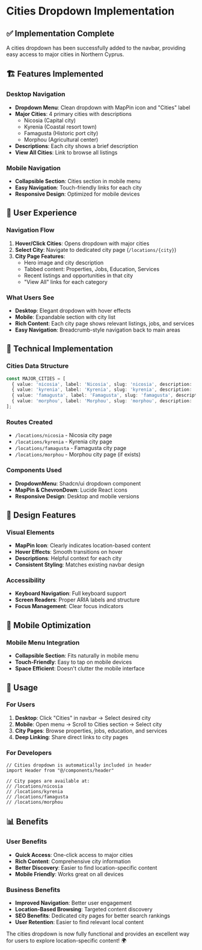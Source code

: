 # Cities Dropdown Implementation

## ✅ Implementation Complete

A cities dropdown has been successfully added to the navbar, providing easy access to major cities in Northern Cyprus.

## 🏗️ Features Implemented

### Desktop Navigation
- **Dropdown Menu**: Clean dropdown with MapPin icon and "Cities" label
- **Major Cities**: 4 primary cities with descriptions
  - Nicosia (Capital city)
  - Kyrenia (Coastal resort town) 
  - Famagusta (Historic port city)
  - Morphou (Agricultural center)
- **Descriptions**: Each city shows a brief description
- **View All Cities**: Link to browse all listings

### Mobile Navigation
- **Collapsible Section**: Cities section in mobile menu
- **Easy Navigation**: Touch-friendly links for each city
- **Responsive Design**: Optimized for mobile devices

## 🎯 User Experience

### Navigation Flow
1. **Hover/Click Cities**: Opens dropdown with major cities
2. **Select City**: Navigate to dedicated city page (`/locations/{city}`)
3. **City Page Features**:
   - Hero image and city description
   - Tabbed content: Properties, Jobs, Education, Services
   - Recent listings and opportunities in that city
   - "View All" links for each category

### What Users See
- **Desktop**: Elegant dropdown with hover effects
- **Mobile**: Expandable section with city list
- **Rich Content**: Each city page shows relevant listings, jobs, and services
- **Easy Navigation**: Breadcrumb-style navigation back to main areas

## 🔧 Technical Implementation

### Cities Data Structure
```typescript
const MAJOR_CITIES = [
  { value: 'nicosia', label: 'Nicosia', slug: 'nicosia', description: 'Capital city' },
  { value: 'kyrenia', label: 'Kyrenia', slug: 'kyrenia', description: 'Coastal resort town' },
  { value: 'famagusta', label: 'Famagusta', slug: 'famagusta', description: 'Historic port city' },
  { value: 'morphou', label: 'Morphou', slug: 'morphou', description: 'Agricultural center' },
];
```

### Routes Created
- `/locations/nicosia` - Nicosia city page
- `/locations/kyrenia` - Kyrenia city page  
- `/locations/famagusta` - Famagusta city page
- `/locations/morphou` - Morphou city page (if exists)

### Components Used
- **DropdownMenu**: Shadcn/ui dropdown component
- **MapPin & ChevronDown**: Lucide React icons
- **Responsive Design**: Desktop and mobile versions

## 🎨 Design Features

### Visual Elements
- **MapPin Icon**: Clearly indicates location-based content
- **Hover Effects**: Smooth transitions on hover
- **Descriptions**: Helpful context for each city
- **Consistent Styling**: Matches existing navbar design

### Accessibility
- **Keyboard Navigation**: Full keyboard support
- **Screen Readers**: Proper ARIA labels and structure
- **Focus Management**: Clear focus indicators

## 📱 Mobile Optimization

### Mobile Menu Integration
- **Collapsible Section**: Fits naturally in mobile menu
- **Touch-Friendly**: Easy to tap on mobile devices
- **Space Efficient**: Doesn't clutter the mobile interface

## 🚀 Usage

### For Users
1. **Desktop**: Click "Cities" in navbar → Select desired city
2. **Mobile**: Open menu → Scroll to Cities section → Select city
3. **City Pages**: Browse properties, jobs, education, and services
4. **Deep Linking**: Share direct links to city pages

### For Developers
```tsx
// Cities dropdown is automatically included in header
import Header from "@/components/header"

// City pages are available at:
// /locations/nicosia
// /locations/kyrenia  
// /locations/famagusta
// /locations/morphou
```

## 📊 Benefits

### User Benefits
- **Quick Access**: One-click access to major cities
- **Rich Content**: Comprehensive city information
- **Better Discovery**: Easier to find location-specific content
- **Mobile Friendly**: Works great on all devices

### Business Benefits
- **Improved Navigation**: Better user engagement
- **Location-Based Browsing**: Targeted content discovery
- **SEO Benefits**: Dedicated city pages for better search rankings
- **User Retention**: Easier to find relevant local content

The cities dropdown is now fully functional and provides an excellent way for users to explore location-specific content! 🌍